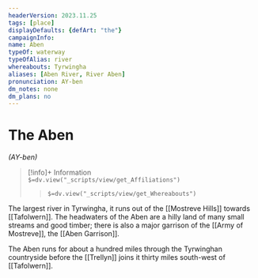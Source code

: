 ```yaml
---
headerVersion: 2023.11.25
tags: [place]
displayDefaults: {defArt: "the"}
campaignInfo:
name: Aben
typeOf: waterway
typeOfAlias: river
whereabouts: Tyrwingha
aliases: [Aben River, River Aben]
pronunciation: AY-ben
dm_notes: none
dm_plans: no
---
```

# The Aben
*(AY-ben)*
>[!info]+ Information  
> `$=dv.view("_scripts/view/get_Affiliations")`  
>> `$=dv.view("_scripts/view/get_Whereabouts")`

The largest river in Tyrwingha, it runs out of the [[Mostreve Hills]] towards [[Tafolwern]]. The headwaters of the Aben are a hilly land of many small streams and good timber; there is also a major garrison of the [[Army of Mostreve]], the [[Aben Garrison]].

The Aben runs for about a hundred miles through the Tyrwinghan countryside before the [[Trellyn]] joins it thirty miles south-west of [[Tafolwern]].
